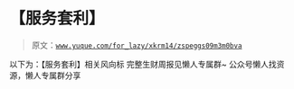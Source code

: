 # 【服务套利】

> 原文：[`www.yuque.com/for_lazy/xkrm14/zspeggs09m3m0bva`](https://www.yuque.com/for_lazy/xkrm14/zspeggs09m3m0bva)

<ne-p id="u36e2b8b5" data-lake-id="u36e2b8b5"><ne-text id="u622522b2">以下为：【服务套利】相关风向标</ne-text></ne-p> <ne-p id="u78c9a128" data-lake-id="u78c9a128"><ne-text id="u18b2a19f">完整生财周报见懒人专属群~</ne-text></ne-p> <ne-p id="u19860215" data-lake-id="u19860215"><ne-text id="u35344554">公众号懒人找资源，懒人专属群分享</ne-text></ne-p>